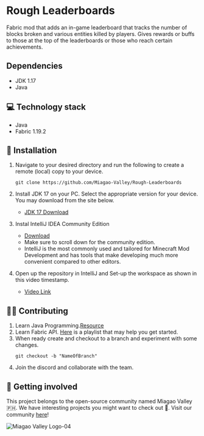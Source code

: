 # Rough Leaderboards

Fabric mod that adds an in-game leaderboard that tracks the number of blocks broken and various entities killed by players. 
Gives rewards or buffs to those at the top of the leaderboards or those who reach certain achievements.   
## Dependencies
- JDK 1.17
- Java

## 💻 Technology stack
- Java
- Fabric 1.19.2

## 🔌 Installation
1. Navigate to your desired directory and run the following to create a remote (local) copy to your device.
    ```
    git clone https://github.com/Miagao-Valley/Rough-Leaderboards
    ```


2. Install JDK 17 on your PC. Select the appropriate version for your device. You may download from the site below.

    - [JDK 17 Download](https://adoptium.net/temurin/releases/?version=17&os=any&arch=any)

3. Instal IntelliJ IDEA Community Edition 
    - [Download]( https://www.jetbrains.com/idea/download/ )
    - Make sure to scroll down for the community edition.
    - IntelliJ is the most commonly used and tailored for Minecraft Mod Development and has tools that make developing much more convenient compared to other editors.

4. Open up the repository in IntelliJ and Set-up the workspace as shown in this video timestamp.
    - [Video Link](https://youtu.be/0Pr_iHlVKsI?si=X2rYgFEniPnhOLHf&t=275)

## 💪🏼 Contributing

1. Learn Java Programming.[Resource](https://www.w3schools.com/java/)
2. Learn Fabric API. [Here](https://youtube.com/playlist?list=PLKGarocXCE1EO43Dlf5JGh7Yk-kRAXUEJ&si=vxw4DQopEaEXGLrW) is a playlist that may help you get started.
3. When ready create and checkout to a branch and experiment with some changes. 
    ```
    git checkout -b "NameOfBranch"
    ```
4. Join the discord and collaborate with the team.

## 🤲 Getting involved
This project belongs to the open-source community named Miagao Valley 🇵🇭. We have interesting projects you might want to check out 👀. Visit our community [here](https://discord.gg/kzAKWghs)!

![Miagao Valley Logo-04](https://github.com/Miagao-Valley/mv-site/assets/113810517/d92a2263-b553-4939-b946-ac8997ca407b)

